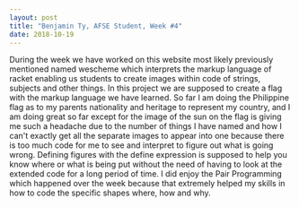 ```yaml
---
layout: post
title: "Benjamin Ty, AFSE Student, Week #4"
date: 2018-10-19
---
```


During the week we have worked on this website most likely previously mentioned named wescheme which interprets the markup language of racket enabling us students to create images within code of strings, subjects and other things. In this project we are supposed to create a flag with the markup language we have learned. So far I am doing the Philippine flag as to my parents nationality and heritage to represent my country, and I am doing great so far except for the image of the sun on the flag is giving me such a headache due to the number of things I have named and how I can't exactly get all the separate images to appear into one because there is too much code for me to see and interpret to figure out what is going wrong. Defining figures with the define expression is supposed to help you know where or what is being put without the need of having to look at the extended code for a long period of time. I did enjoy the Pair Programming which happened over the week because that extremely helped my skills in how to code the specific shapes where, how and why.
